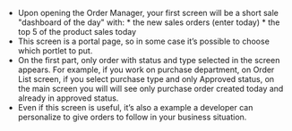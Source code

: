 - Upon opening the Order Manager, your first screen will be a short sale "dashboard of the day" with: * the new sales orders (enter today) * the top 5 of the product sales today
- This screen is a portal page, so in some case it’s possible to choose which portlet to put.
- On the first part, only order with status and type selected in the <Order List> screen appears. For example, if you work on purchase department, on Order List screen, if you select purchase type and only Approved status, on the main screen you will will see only purchase order created today and already in approved status.
- Even if this screen is useful, it’s also a example a developer can personalize to give orders to follow in your business situation.